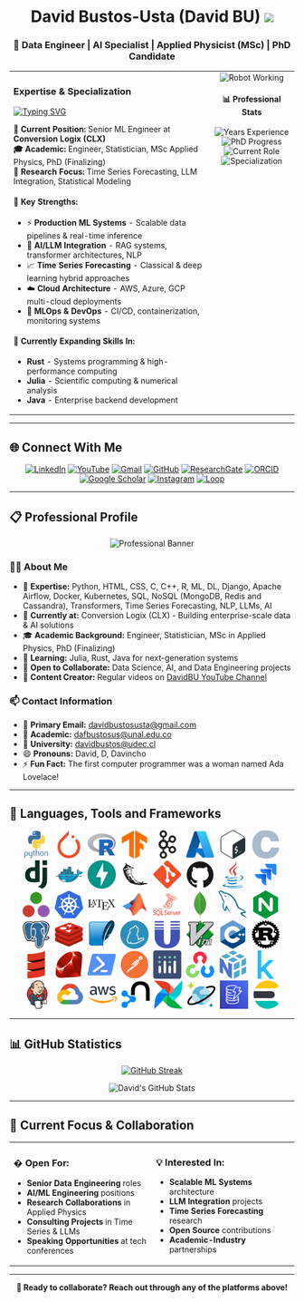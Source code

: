 <div align="center">

# **David Bustos-Usta (David BU)** <a href="https://media.giphy.com/media/hvRJCLFzcasrR4ia7z/giphy.gif"><img src="https://media.giphy.com/media/hvRJCLFzcasrR4ia7z/giphy.gif" width="30px"></a>

### 🎯 **Data Engineer | AI Specialist | Applied Physicist (MSc) | PhD Candidate**

</div>

<div align="center">
<table style="width: 100%; max-width: 900px;">
<tr>
<td style="width: 70%; vertical-align: top;">

### **Expertise & Specialization**

<p align="left">
  <a href="https://github.com/dfbustosus">
    <img src="https://readme-typing-svg.herokuapp.com?font=Fira+Code&size=20&pause=1000&color=3390FF&width=435&lines=Data+Engineering;Data+Science;AI+%26+LLMs;Backend+Development;Time+Series+Forecasting" alt="Typing SVG" />
  </a>
</p>

**🏢 Current Position:** Senior ML Engineer at **Conversion Logix (CLX)**  
**🎓 Academic:** Engineer, Statistician, MSc Applied Physics, PhD (Finalizing)  
**🔬 Research Focus:** Time Series Forecasting, LLM Integration, Statistical Modeling  

#### **🚀 Key Strengths:**
- ⚡ **Production ML Systems** - Scalable data pipelines & real-time inference
- 🧠 **AI/LLM Integration** - RAG systems, transformer architectures, NLP
- 📈 **Time Series Forecasting** - Classical & deep learning hybrid approaches  
- ☁️ **Cloud Architecture** - AWS, Azure, GCP multi-cloud deployments
- 🔄 **MLOps & DevOps** - CI/CD, containerization, monitoring systems

#### **🌱 Currently Expanding Skills In:**
- **Rust** - Systems programming & high-performance computing
- **Julia** - Scientific computing & numerical analysis  
- **Java** - Enterprise backend development

</td>
<td style="width: 40%; vertical-align: top; text-align: center;">

<img src="https://media.giphy.com/media/3oKIPnAiaMCws8nOsE/giphy.gif" width="200" alt="Robot Working" />

#### **📊 Professional Stats**
![Years Experience](https://img.shields.io/badge/Experience-7%2B%20Years-3390FF?style=flat-square&logo=calendar)  
![PhD Progress](https://img.shields.io/badge/PhD%20Status-Finalizing-3390FF?style=flat-square&logo=graduationcap)  
![Current Role](https://img.shields.io/badge/Level-Senior%20Engineer-3390FF?style=flat-square&logo=briefcase)  
![Specialization](https://img.shields.io/badge/Focus-AI%20%26%20Data%20Engineering-3390FF?style=flat-square&logo=robot)

</td>
</tr>
</table>
</div>

---

## **🌐 Connect With Me**

<div align="center">

[![LinkedIn](https://img.shields.io/badge/LinkedIn-David%20Bustos%20Usta-0077B5?style=for-the-badge&logo=linkedin&logoColor=white)](https://www.linkedin.com/in/%F0%9F%91%A8%E2%80%8D%F0%9F%92%BBdavid-bustos-usta-180676a0/) [![YouTube](https://img.shields.io/badge/YouTube-DavidBU-FF0000?style=for-the-badge&logo=youtube&logoColor=white)](https://www.youtube.com/channel/UC4b2wnFR8zzoy8ApjUXaU-g) [![Gmail](https://img.shields.io/badge/Gmail-davidbustosusta@gmail.com-D14836?style=for-the-badge&logo=gmail&logoColor=white)](mailto:davidbustosusta@gmail.com) [![GitHub](https://img.shields.io/github/followers/dfbustosus?label=GitHub%20Followers&style=for-the-badge&logo=github&logoColor=white&color=181717)](https://github.com/dfbustosus) [![ResearchGate](https://img.shields.io/badge/ResearchGate-David%20Bustos-00CCBB?style=for-the-badge&logo=researchgate&logoColor=white)](https://www.researchgate.net/profile/David-Bustos-Usta-2/publications?sorting=recentlyAdded&editMode=1) [![ORCID](https://img.shields.io/badge/ORCID-A6CE39?style=for-the-badge&logo=orcid&logoColor=white)](https://orcid.org/0000-0001-6431-9203) [![Google Scholar](https://img.shields.io/badge/Google%20Scholar-4285F4?style=for-the-badge&logo=googlescholar&logoColor=white)](https://scholar.google.com/citations?user=mozIJRoAAAAJ&hl=es) [![Instagram](https://img.shields.io/badge/Instagram-E4405F?style=for-the-badge&logo=instagram&logoColor=white)](https://www.instagram.com/davidusta/) [![Loop](https://img.shields.io/badge/Loop-FF6B6B?style=for-the-badge&logo=frontiersin&logoColor=white)](https://loop.frontiersin.org/people/2725451/overview)


</div>

---

## **📋 Professional Profile**

<div align="center">
<img src="https://readme-typing-svg.herokuapp.com?font=Fira+Code&weight=500&size=24&duration=3000&pause=1000&color=3390FF&background=000000&center=true&vCenter=true&width=800&height=100&lines=Data+Engineer+%7C+AI+Specialist+%7C+Applied+Physicist;Building+Scalable+ML+Systems+%26+Data+Pipelines;PhD+Candidate+in+Modeling;Python+%7C+AI%2FLLM+%7C+Time+Series+%7C+Cloud+Architecture" alt="Professional Banner" />
</div>

### **👨‍💼 About Me**
- 🎯 **Expertise:** Python, HTML, CSS, C, C++, R, ML, DL, Django, Apache Airflow, Docker, Kubernetes, SQL, NoSQL (MongoDB, Redis and Cassandra), Transformers, Time Series Forecasting, NLP, LLMs, AI
- 🏢 **Currently at:** Conversion Logix (CLX) - Building enterprise-scale data & AI solutions
- 🎓 **Academic Background:** Engineer, Statistician, MSc in Applied Physics, PhD (Finalizing)  
- 🌱 **Learning:** Julia, Rust, Java for next-generation systems  
- 🤝 **Open to Collaborate:** Data Science, AI, and Data Engineering projects
- 🎥 **Content Creator:** Regular videos on [DavidBU YouTube Channel](https://www.youtube.com/channel/UC4b2wnFR8zzoy8ApjUXaU-g)

### **📫 Contact Information**
- 📧 **Primary Email:** davidbustosusta@gmail.com  
- 📧 **Academic:** dafbustosus@unal.edu.co  
- 📧 **University:** davidbustos@udec.cl  
- 😄 **Pronouns:** David, D, Davincho
- ⚡ **Fun Fact:** The first computer programmer was a woman named Ada Lovelace!

---

## **🔨 Languages, Tools and Frameworks**

<div align="center">
<img src="https://github.com/devicons/devicon/blob/master/icons/python/python-original-wordmark.svg" title="Python" alt="Python" width="50" height="50"/>&nbsp;
<img src="https://github.com/devicons/devicon/blob/master/icons/pytorch/pytorch-original.svg" title="Pytorch" alt="Pytorch" width="50" height="50"/>&nbsp;
<img src="https://github.com/devicons/devicon/blob/master/icons/r/r-original.svg" title="R" alt="R" width="50" height="50"/>&nbsp;
<img src="https://github.com/devicons/devicon/blob/master/icons/tensorflow/tensorflow-original.svg" title="Tensorflow" alt="Tensorflow" width="50" height="50"/>&nbsp;
<img src="https://github.com/devicons/devicon/blob/master/icons/apachekafka/apachekafka-original.svg" title="Kafka" alt="Kafka" width="50" height="50"/>&nbsp;
<img src="https://github.com/devicons/devicon/blob/master/icons/azure/azure-original.svg" title="Azure" alt="Azure" width="50" height="50"/>&nbsp;
<img src="https://github.com/devicons/devicon/blob/master/icons/bash/bash-original.svg" title="Bash" alt="Bash" width="50" height="50"/>&nbsp;
<img src="https://github.com/devicons/devicon/blob/master/icons/c/c-original.svg" title="C" alt="C" width="50" height="50"/>&nbsp;
<img src="https://github.com/devicons/devicon/blob/master/icons/django/django-plain.svg" title="Django" alt="Django" width="50" height="50"/>&nbsp;
<img src="https://github.com/devicons/devicon/blob/master/icons/docker/docker-original.svg" title="Docker" alt="Docker" width="50" height="50"/>&nbsp;
<img src="https://github.com/devicons/devicon/blob/master/icons/fastapi/fastapi-original.svg" title="FastAPI" alt="FastAPI" width="50" height="50"/>&nbsp;
<img src="https://github.com/devicons/devicon/blob/master/icons/flask/flask-original.svg" title="Flask" alt="Flask" width="50" height="50"/>&nbsp;
<img src="https://github.com/devicons/devicon/blob/master/icons/git/git-original.svg" title="Git" alt="Git" width="50" height="50"/>&nbsp;
<img src="https://github.com/devicons/devicon/blob/master/icons/github/github-original.svg" title="Github" alt="Github" width="50" height="50"/>&nbsp;
<img src="https://github.com/devicons/devicon/blob/master/icons/java/java-original.svg" title="Java" alt="Java" width="50" height="50"/>&nbsp;
<img src="https://github.com/devicons/devicon/blob/master/icons/jira/jira-original.svg" title="Jira" alt="Jira" width="50" height="50"/>&nbsp;
<img src="https://github.com/devicons/devicon/blob/master/icons/julia/julia-original.svg" title="Julia" alt="Julia" width="50" height="50"/>&nbsp;
<img src="https://github.com/devicons/devicon/blob/master/icons/kubernetes/kubernetes-plain.svg" title="Kubernetes" alt="Kubernetes" width="50" height="50"/>&nbsp;
<img src="https://github.com/devicons/devicon/blob/master/icons/latex/latex-original.svg" title="Latex" alt="Latex" width="50" height="50"/>&nbsp;
<img src="https://github.com/devicons/devicon/blob/master/icons/matlab/matlab-original.svg" title="Matlab" alt="Matlab" width="50" height="50"/>&nbsp;
<img src="https://github.com/devicons/devicon/blob/master/icons/microsoftsqlserver/microsoftsqlserver-plain-wordmark.svg" title="SQLServer" alt="SQLServer" width="50" height="50"/>&nbsp;
<img src="https://github.com/devicons/devicon/blob/master/icons/mongodb/mongodb-original.svg" title="MongoDB" alt="MongoDB" width="50" height="50"/>&nbsp;
<img src="https://github.com/devicons/devicon/blob/master/icons/mysql/mysql-original.svg" title="MySQL" alt="MySQL" width="50" height="50"/>&nbsp;
<img src="https://github.com/devicons/devicon/blob/master/icons/nginx/nginx-original.svg" title="NGINX" alt="NGINX" width="50" height="50"/>&nbsp;
<img src="https://github.com/devicons/devicon/blob/master/icons/postgresql/postgresql-original.svg" title="Postgre" alt="Postgre" width="50" height="50"/>&nbsp;
<img src="https://github.com/devicons/devicon/blob/master/icons/redis/redis-original.svg" title="Redis" alt="Redis" width="50" height="50"/>&nbsp;
<img src="https://github.com/devicons/devicon/blob/master/icons/sqlite/sqlite-original.svg" title="SQLLIte" alt="SQLIte" width="50" height="50"/>&nbsp;
<img src="https://github.com/devicons/devicon/blob/master/icons/yarn/yarn-original.svg" title="Yarn" alt="Yarn" width="50" height="50"/>&nbsp;
<img src="https://github.com/devicons/devicon/blob/master/icons/unix/unix-original.svg" title="Unix" alt="Unix" width="50" height="50"/>&nbsp;
<img src="https://github.com/devicons/devicon/blob/master/icons/vim/vim-original.svg" title="Vim" alt="Vim" width="50" height="50"/>&nbsp;
<img src="https://github.com/devicons/devicon/blob/master/icons/cplusplus/cplusplus-original.svg" title="Cpp" alt="Cpp" width="50" height="50"/>&nbsp;
<img src="https://github.com/devicons/devicon/blob/master/icons/rust/rust-original.svg" title="Rust" alt="Rust" width="50" height="50"/>&nbsp;
<img src="https://github.com/devicons/devicon/blob/master/icons/scala/scala-original.svg" title="Scala" alt="Scala" width="50" height="50"/>&nbsp;
<img src="https://github.com/devicons/devicon/blob/master/icons/ruby/ruby-original.svg" title="Ruby" alt="Ruby" width="50" height="50"/>&nbsp;
<img src="https://github.com/devicons/devicon/blob/master/icons/powershell/powershell-original.svg" title="Powershell" alt="Powershell" width="50" height="50"/>&nbsp;
<img src="https://github.com/devicons/devicon/blob/master/icons/postman/postman-original.svg" title="Postman" alt="Postman" width="50" height="50"/>&nbsp;
<img src="https://github.com/devicons/devicon/blob/master/icons/plotly/plotly-original.svg" title="Plotly" alt="Plotly" width="50" height="50"/>&nbsp;
<img src="https://github.com/devicons/devicon/blob/master/icons/opencv/opencv-original.svg" title="OpenCV" alt="OpenCV" width="50" height="50"/>&nbsp;
<img src="https://github.com/devicons/devicon/blob/master/icons/numpy/numpy-original.svg" title="Numpy" alt="Numpy" width="50" height="50"/>&nbsp;
<img src="https://github.com/devicons/devicon/blob/master/icons/kaggle/kaggle-original.svg" title="Kaggle" alt="Kaggle" width="50" height="50"/>&nbsp;
<img src="https://github.com/devicons/devicon/blob/master/icons/jenkins/jenkins-original.svg" title="Jenkins" alt="Jenkins" width="50" height="50"/>&nbsp;
<img src="https://github.com/devicons/devicon/blob/master/icons/googlecloud/googlecloud-original.svg" title="GCP" alt="GCP" width="50" height="50"/>&nbsp;
<img src="https://github.com/devicons/devicon/blob/master/icons/amazonwebservices/amazonwebservices-original-wordmark.svg" title="AWS" alt="AWS" width="50" height="50"/>&nbsp;
<img src="https://github.com/devicons/devicon/blob/master/icons/neo4j/neo4j-original.svg" title="Neo4J" alt="Neo4J" width="50" height="50"/>&nbsp;
<img src="https://github.com/devicons/devicon/blob/master/icons/apacheairflow/apacheairflow-original.svg" title="Airflow" alt="Airflow" width="50" height="50"/>&nbsp;
<img src="https://github.com/devicons/devicon/blob/master/icons/cosmosdb/cosmosdb-original.svg" title="CosmosDB" alt="CosmosDB" width="50" height="50"/>&nbsp;
<img src="https://github.com/devicons/devicon/blob/master/icons/dynamodb/dynamodb-original.svg" title="DynamoDB" alt="DynamoDB" width="50" height="50"/>&nbsp;
<img src="https://github.com/devicons/devicon/blob/master/icons/elasticsearch/elasticsearch-original.svg" title="ElasticSearch" alt="ElasticSearch" width="50" height="50"/>
</div>

---

## **📊 GitHub Statistics**

<div align="center">

[![GitHub Streak](https://streak-stats.demolab.com?user=dfbustosus&theme=dark&hide_border=true&background=000000&ring=3390FF&fire=3390FF&currStreakLabel=3390FF)](https://git.io/streak-stats)

![David's GitHub Stats](https://github-readme-stats.vercel.app/api?username=dfbustosus&show_icons=true&theme=dark&hide_border=true&bg_color=000000&title_color=3390FF&icon_color=3390FF&text_color=ffffff)

</div>

---

## **🎯 Current Focus & Collaboration**

<table>
<tr>
<td width="50%" valign="top">

### **� Open For:**
- **Senior Data Engineering** roles
- **AI/ML Engineering** positions  
- **Research Collaborations** in Applied Physics
- **Consulting Projects** in Time Series & LLMs
- **Speaking Opportunities** at tech conferences

</td>
<td width="50%" valign="top">

### **💡 Interested In:**
- **Scalable ML Systems** architecture
- **LLM Integration** projects
- **Time Series Forecasting** research
- **Open Source** contributions
- **Academic-Industry** partnerships

</td>
</tr>
</table>

---

<div align="center">

**📧 Ready to collaborate? Reach out through any of the platforms above!**

</div>
